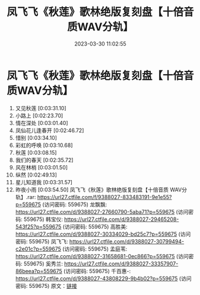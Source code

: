 ﻿---
title: 凤飞飞《秋莲》歌林绝版复刻盘【十倍音质WAV分轨】
date: 2023-03-30 11:02:55
categories: WAV车载音乐、镜像
tags: 华语中文
---
# 凤飞飞《秋莲》歌林绝版复刻盘【十倍音质WAV分轨】

01. 又见秋莲 [0:03:31.10]
02. 小路上 [0:02:23.70]
03. 情在深处 [0:03:01.40]
04. 凤仙花儿逢春开 [0:02:46.72]
05. 惜别 [0:03:34.10]
06. 彩虹的呼唤 [0:03:10.68]
07. 秋莲 [0:03:08.15]
08. 我们的春天 [0:02:35.72]
09. 风在林梢 [0:03:01.50]
10. 纵然 [0:02:49.13]
11. 星儿知道我 [0:03:31.57]
12. 昨夜小雨 [0:03:54.50]
凤飞飞《秋莲》歌林绝版复刻盘【十倍音质 WAV分轨】.rar: https://url27.ctfile.com/f/9388027-833483191-9e1e55?p=559675
(访问密码: 559675)
龙飘飘: https://url27.ctfile.com/d/9388027-27660790-5aba71?p=559675
(访问密码: 559675)
韩宝仪: https://url27.ctfile.com/d/9388027-29465208-543f25?p=559675
(访问密码: 559675)
高胜美: https://url27.ctfile.com/d/9388027-30334029-bd25c7?p=559675
(访问密码: 559675)
凤飞飞: https://url27.ctfile.com/d/9388027-30799494-c2e01c?p=559675
(访问密码: 559675)
孟庭苇: https://url27.ctfile.com/d/9388027-31658681-0ec866?p=559675
(访问密码: 559675)
奚秀兰: https://url27.ctfile.com/d/9388027-33357907-86beea?p=559675
(访问密码: 559675)
千百惠-: https://url27.ctfile.com/d/9388027-43808229-9b4b02?p=559675
(访问密码: 559675)
原文：[链接](https://blog.sina.com.cn/s/blog_1647c7e760103117q.html)